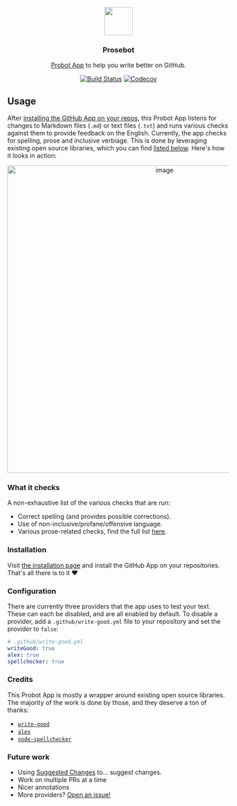 <p align="center">
  <img src="https://avatars2.githubusercontent.com/in/19534?s=128&v=4" width="64">
</p>
<h3 align="center">Prosebot</h3>
<p align="center"><a href="https://probot.github.io">Probot App</a> to help you write better on GitHub.<p>
<p align="center"><a href="https://travis-ci.com/JasonEtco/prosebot"><img src="https://badgen.net/travis/JasonEtco/prosebot" alt="Build Status"></a> <a href="https://codecov.io/gh/JasonEtco/prosebot/"><img src="https://badgen.net/codecov/c/github/JasonEtco/prosebot" alt="Codecov"></a></p>

## Usage

After [installing the GitHub App on your repos](https://github.com/apps/prosebot), this Probot App listens for changes to Markdown files (`.md`) or text files (`.txt`) and runs various checks against them to provide feedback on the English. Currently, the app checks for spelling, prose and inclusive verbiage. This is done by leveraging existing open source libraries, which you can find [listed below](#credits). Here's how it looks in action:

<p align="center">
  <img width="697" alt="image" src="https://user-images.githubusercontent.com/10660468/47381659-87844600-d6ce-11e8-8dc1-add68671dc85.png">
</p>

### What it checks

A non-exhaustive list of the various checks that are run:

* Correct spelling (and provides possible corrections).
* Use of non-inclusive/profane/offensive language.
* Various prose-related checks, find the full list [here](https://github.com/btford/write-good#checks).

### Installation

Visit [the installation page](https://github.com/apps/prosebot) and install the GitHub App on your repositories. That's all there is to it ❤️

### Configuration

There are currently three providers that the app uses to test your text. These can each be disabled, and are all enabled by default. To disable a provider, add a `.github/write-good.yml` file to your repository and set the provider to `false`:

```yaml
# .github/write-good.yml
writeGood: true
alex: true
spellchecker: true
```

### Credits

This Probot App is mostly a wrapper around existing open source libraries. The majority of the work is done by those, and they deserve a ton of thanks:

* [`write-good`](https://github.com/btford/write-good)
* [`alex`](https://github.com/get-alex/alex)
* [`node-spellchecker`](https://github.com/atom/node-spellchecker)

### Future work

* Using [Suggested Changes](https://blog.github.com/changelog/2018-10-16-suggested-changes/) to... suggest changes.
* Work on multiple PRs at a time
* Nicer annotations
* More providers? [Open an issue!](https://github.com/JasonEtco/prosebot/issues/new)
